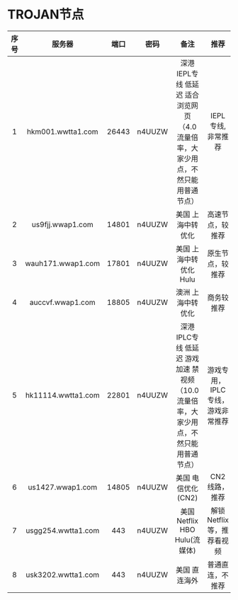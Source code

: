 # TROJAN节点


|序号   |服务器              |端口|密码    |备注|推荐|
|:--:|:-----------------:|:-:|:-----:|:--:|:--:|
|1|hkm001.wwtta1.com|26443|n4UUZW| 深港 IEPL专线 低延迟 适合浏览网页（4.0流量倍率，大家少用点，不然只能用普通节点） |IEPL专线,非常推荐|
|2|us9fjj.wwap1.com |14801|n4UUZW  |美国 上海中转优化|高速节点，较推荐 |
|3|wauh171.wwap1.com|17801|n4UUZW  |美国 上海中转优化 Hulu|原生节点，较推荐 |
|4|auccvf.wwap1.com|18805|n4UUZW  |澳洲 上海中转优化|商务较推荐|
|5|hk11114.wwtta1.com |22801|n4UUZW  |深港 IPLC专线 低延迟 游戏加速 禁视频（10.0流量倍率，大家少用点，不然只能用普通节点）|游戏专用，IPLC专线，游戏非常推荐|
|6|us1427.wwap1.com|14805|n4UUZW|美国 电信优化(CN2)|CN2线路，推荐|
|7|usgg254.wwtta1.com|443|n4UUZW|美国 Netflix HBO Hulu(流媒体)|解锁Netflix等，推荐看视频|
|8|usk3202.wwtta1.com|443|n4UUZW|美国 直连海外|普通直连，不推荐|

